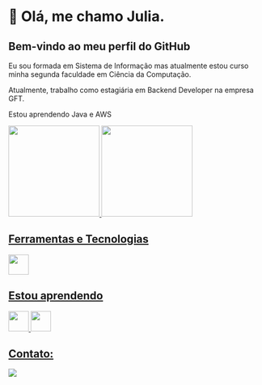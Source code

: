 # 👋 Olá, me chamo Julia. 
## Bem-vindo ao meu perfil do GitHub
<p>Eu sou formada em Sistema de Informação mas atualmente estou curso minha segunda faculdade em Ciência da Computação.</p>
<p>Atualmente, trabalho como estagiária em Backend Developer na empresa GFT.</p>
<p>Estou aprendendo Java e AWS</p>

<div>
<a href="https://github.com/juliafigueira">
<img loading="lazy" height="180em" src="https://github-readme-stats.vercel.app/api/top-langs/?username=juliafigueira&layout=compact&langs_count=7&theme=dracula"/>
<img loading="lazy" height="180em" src="https://github-readme-stats.vercel.app/api?username=juliafigueira&show_icons=true&theme=dracula&include_all_commits=true&count_private=true"/>
</div>

## Ferramentas e Tecnologias
<img loading="lazy" src="https://cdn.jsdelivr.net/gh/devicons/devicon/icons/git/git-original.svg" width="40" height="40"/>

## Estou aprendendo
<div>
  <img src="https://cdn.jsdelivr.net/gh/devicons/devicon@latest/icons/amazonwebservices/amazonwebservices-original-wordmark.svg" width="40" height="40"/>
  <img src="https://cdn.jsdelivr.net/gh/devicons/devicon@latest/icons/java/java-original-wordmark.svg" width="40" height="40"/>         
</div>

## Contato:
<div>
<a href="https://www.linkedin.com/in/juliairacema" target="_blank"><img loading="lazy" src="https://img.shields.io/badge/-LinkedIn-%230077B5?style=for-the-badge&logo=linkedin&logoColor=white" target="_blank"></a>   
</div>
         



